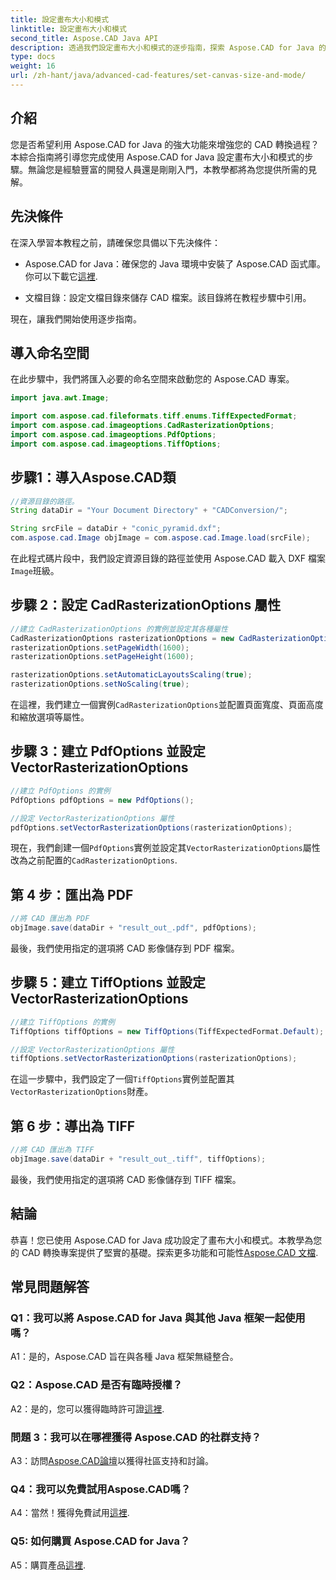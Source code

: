 ```yaml
---
title: 設定畫布大小和模式
linktitle: 設定畫布大小和模式
second_title: Aspose.CAD Java API
description: 透過我們設定畫布大小和模式的逐步指南，探索 Aspose.CAD for Java 的強大功能。輕鬆將 CAD 檔案轉換為 PDF 和 TIFF 格式。
type: docs
weight: 16
url: /zh-hant/java/advanced-cad-features/set-canvas-size-and-mode/
---
```

## 介紹

您是否希望利用 Aspose.CAD for Java 的強大功能來增強您的 CAD 轉換過程？本綜合指南將引導您完成使用 Aspose.CAD for Java 設定畫布大小和模式的步驟。無論您是經驗豐富的開發人員還是剛剛入門，本教學都將為您提供所需的見解。

## 先決條件

在深入學習本教程之前，請確保您具備以下先決條件：

-  Aspose.CAD for Java：確保您的 Java 環境中安裝了 Aspose.CAD 函式庫。你可以下載它[這裡](https://releases.aspose.com/cad/java/).

- 文檔目錄：設定文檔目錄來儲存 CAD 檔案。該目錄將在教程步驟中引用。

現在，讓我們開始使用逐步指南。

## 導入命名空間

在此步驟中，我們將匯入必要的命名空間來啟動您的 Aspose.CAD 專案。
```java
import java.awt.Image;

import com.aspose.cad.fileformats.tiff.enums.TiffExpectedFormat;
import com.aspose.cad.imageoptions.CadRasterizationOptions;
import com.aspose.cad.imageoptions.PdfOptions;
import com.aspose.cad.imageoptions.TiffOptions;
```

## 步驟1：導入Aspose.CAD類

```java
//資源目錄的路徑。
String dataDir = "Your Document Directory" + "CADConversion/";

String srcFile = dataDir + "conic_pyramid.dxf";
com.aspose.cad.Image objImage = com.aspose.cad.Image.load(srcFile);
```

在此程式碼片段中，我們設定資源目錄的路徑並使用 Aspose.CAD 載入 DXF 檔案`Image`班級。

## 步驟 2：設定 CadRasterizationOptions 屬性

```java
//建立 CadRasterizationOptions 的實例並設定其各種屬性
CadRasterizationOptions rasterizationOptions = new CadRasterizationOptions();
rasterizationOptions.setPageWidth(1600);
rasterizationOptions.setPageHeight(1600);

rasterizationOptions.setAutomaticLayoutsScaling(true);
rasterizationOptions.setNoScaling(true);
```

在這裡，我們建立一個實例`CadRasterizationOptions`並配置頁面寬度、頁面高度和縮放選項等屬性。

## 步驟 3：建立 PdfOptions 並設定 VectorRasterizationOptions

```java
//建立 PdfOptions 的實例
PdfOptions pdfOptions = new PdfOptions();

//設定 VectorRasterizationOptions 屬性
pdfOptions.setVectorRasterizationOptions(rasterizationOptions);
```

現在，我們創建一個`PdfOptions`實例並設定其`VectorRasterizationOptions`屬性改為之前配置的`CadRasterizationOptions`.

## 第 4 步：匯出為 PDF

```java
//將 CAD 匯出為 PDF
objImage.save(dataDir + "result_out_.pdf", pdfOptions);
```

最後，我們使用指定的選項將 CAD 影像儲存到 PDF 檔案。

## 步驟 5：建立 TiffOptions 並設定 VectorRasterizationOptions

```java
//建立 TiffOptions 的實例
TiffOptions tiffOptions = new TiffOptions(TiffExpectedFormat.Default);

//設定 VectorRasterizationOptions 屬性
tiffOptions.setVectorRasterizationOptions(rasterizationOptions);
```

在這一步驟中，我們設定了一個`TiffOptions`實例並配置其`VectorRasterizationOptions`財產。

## 第 6 步：導出為 TIFF

```java
//將 CAD 匯出為 TIFF
objImage.save(dataDir + "result_out_.tiff", tiffOptions);
```

最後，我們使用指定的選項將 CAD 影像儲存到 TIFF 檔案。

## 結論

恭喜！您已使用 Aspose.CAD for Java 成功設定了畫布大小和模式。本教學為您的 CAD 轉換專案提供了堅實的基礎。探索更多功能和可能性[Aspose.CAD 文檔](https://reference.aspose.com/cad/java/).

## 常見問題解答

### Q1：我可以將 Aspose.CAD for Java 與其他 Java 框架一起使用嗎？

A1：是的，Aspose.CAD 旨在與各種 Java 框架無縫整合。

### Q2：Aspose.CAD 是否有臨時授權？

 A2：是的，您可以獲得臨時許可證[這裡](https://purchase.aspose.com/temporary-license/).

### 問題 3：我可以在哪裡獲得 Aspose.CAD 的社群支持？

 A3：訪問[Aspose.CAD論壇](https://forum.aspose.com/c/cad/19)以獲得社區支持和討論。

### Q4：我可以免費試用Aspose.CAD嗎？

 A4：當然！獲得免費試用[這裡](https://releases.aspose.com/).

### Q5: 如何購買 Aspose.CAD for Java？

A5：購買產品[這裡](https://purchase.aspose.com/buy).